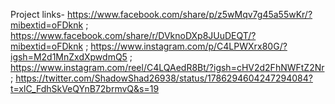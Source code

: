 Project links- https://www.facebook.com/share/p/z5wMqv7g45a55wKr/?mibextid=oFDknk ; https://www.facebook.com/share/r/DVknoDXp8JUuDEQT/?mibextid=oFDknk ; https://www.instagram.com/p/C4LPWXrx80G/?igsh=M2d1MnZxdXpwdmQ5 ; https://www.instagram.com/reel/C4LQAedR8Bt/?igsh=cHV2d2FhNWFtZ2Nr ; https://twitter.com/ShadowShad26938/status/1786294604247294084?t=xlC_FdhSkVeQYnB72brmvQ&s=19
